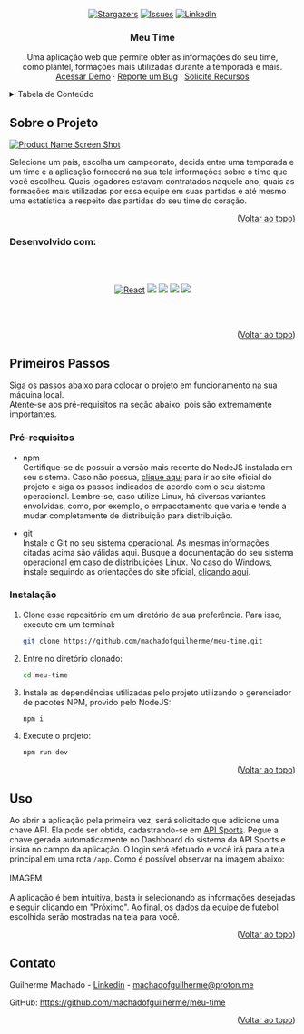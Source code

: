 <!-- Improved compatibility of back to top link: See: https://github.com/othneildrew/Best-README-Template/pull/73 -->
<a name="readme-top"></a>

<span align="center">
  
[![Stargazers][stars-shield]][stars-url]
[![Issues][issues-shield]][issues-url]
[![LinkedIn][linkedin-shield]][linkedin-url]

</span>


<!-- PROJECT LOGO -->
<h3 align="center">Meu Time</h3>

  <p align="center">
    Uma aplicação web que permite obter as informações do seu time,
  <br />
    como plantel, formações mais utilizadas durante a temporada e mais.
    <br />
    <a href="#">Acessar Demo</a>
    ·
    <a href="https://github.com/machadofguilherme/meu-time/issues">Reporte um Bug</a>
    ·
    <a href="https://github.com/machadofguilherme/meu-time/issues">Solicite Recursos</a>
  </p>
</div>



<!-- TABELA DE CONTEÚDO -->
<details>
  <summary>Tabela de Conteúdo</summary>
  <ol>
    <li>
      <a href="#sobre-o-projeto">Sobre o Projeto</a>
      <ul>
        <li><a href="#desenvolvido-com">Desenvolvido com</a></li>
      </ul>
    </li>
    <li>
      <a href="#primeiros-passos">Primeiros Passos</a>
      <ul>
        <li><a href="#pre-requisitos">Pré-requisitos</a></li>
        <li><a href="#instalacao">Instalação</a></li>
      </ul>
    </li>
    <li><a href="#uso">Uso</a></li>
    <li><a href="#contato">Contato</a></li>
  </ol>
</details>



<!-- ABOUT THE PROJECT -->
## Sobre o Projeto

[![Product Name Screen Shot][product-screenshot]](https://example.com)

Selecione um país, escolha um campeonato, decida entre uma temporada e um time e a aplicação fornecerá na sua tela
informações sobre o time que você escolheu. Quais jogadores estavam contratados naquele ano, quais as formações mais
utilizadas por essa equipe em suas partidas e até mesmo uma estatística a respeito das partidas do seu time do coração.
<p align="right">(<a href="#readme-top">Voltar ao topo</a>)</p>



### Desenvolvido com:

<span align="center">

<br /><br />

[![React][React.js]][React-url]
![](https://img.shields.io/badge/TypeScript-007ACC?style=for-the-badge&logo=typescript&logoColor=white)
![](https://img.shields.io/badge/JavaScript-F7DF1E?style=for-the-badge&logo=javascript&logoColor=black)
![](https://img.shields.io/badge/styled--components-DB7093?style=for-the-badge&logo=styled-components&logoColor=white)
![](https://img.shields.io/badge/testing%20library-323330?style=for-the-badge&logo=testing-library&logoColor=red)

<br /><br />

</span>

<p align="right">(<a href="#readme-top">Voltar ao topo</a>)</p>



<!-- GETTING STARTED -->
## Primeiros Passos

Siga os passos abaixo para colocar o projeto em funcionamento na sua máquina local.<br />
Atente-se aos pré-requisitos na seção abaixo, pois são extremamente importantes.

### Pré-requisitos


* npm<br />
Certifique-se de possuir a versão mais recente do NodeJS instalada em seu sistema.
Caso não possua, <a href="https://nodejs.org/en" target="_blank">clique aqui</a> para ir ao site oficial do projeto e
siga os passos indicados de acordo com o seu sistema operacional.
Lembre-se, caso utilize Linux, há diversas variantes envolvidas, como, por exemplo, o empacotamento
que varia e tende a mudar completamente de distribuição para distribuição.

* git<br />
Instale o Git no seu sistema operacional. As mesmas informações citadas acima são válidas aqui. Busque a
documentação do seu sistema operacional em caso de distribuições Linux. No caso do Windows, instale seguindo
as orientações do site oficial, <a href="https://git-scm.com" target="_blank">clicando aqui</a>.

### Instalação

1. Clone esse repositório em um diretório de sua preferência. Para isso, execute em um terminal:<br />
   ```sh
   git clone https://github.com/machadofguilherme/meu-time.git
   ```
2. Entre no diretório clonado:<br />
    ```sh
    cd meu-time
    ```
3. Instale as dependências utilizadas pelo projeto utilizando o gerenciador de pacotes NPM, provido pelo NodeJS:<br />
    ```sh
    npm i
    ```
4. Execute o projeto:<br />
    ```sh
    npm run dev
    ```

<p align="right">(<a href="#readme-top">Voltar ao topo</a>)</p>



<!-- USAGE EXAMPLES -->
## Uso

Ao abrir a aplicação pela primeira vez, será solicitado que adicione uma chave API.
Ela pode ser obtida, cadastrando-se em <a href="https://api-football.com/" target="_blank">API Sports</a>.
Pegue a chave gerada automaticamente no Dashboard do sistema da API Sports e insira no campo
da aplicação. O login será efetuado e você irá para a tela principal em uma rota `/app`.
Como é possível observar na imagem abaixo:<br /><br />
IMAGEM<br /><br />
A aplicação é bem intuitiva, basta ir selecionando as informações desejadas e seguir clicando em "Próximo".
Ao final, os dados da equipe de futebol escolhida serão mostradas na tela para você.

<p align="right">(<a href="#readme-top">Voltar ao topo</a>)</p>


<!-- CONTACT -->
## Contato

Guilherme Machado - <a href="https://www.linkedin.com/in/machadocode/" target="_blank">Linkedin</a> - machadofguilherme@proton.me

GitHub: <a href="https://github.com/machadofguilherme/meu-time" target="_blank">https://github.com/machadofguilherme/meu-time</a>

<p align="right">(<a href="#readme-top">Voltar ao topo</a>)</p>



<!-- MARKDOWN LINKS & IMAGES -->
<!-- https://www.markdownguide.org/basic-syntax/#reference-style-links -->
[contributors-shield]: https://img.shields.io/github/contributors/github_username/repo_name.svg?style=for-the-badge
[contributors-url]: https://github.com/github_username/repo_name/graphs/contributors
[forks-shield]: https://img.shields.io/github/forks/github_username/repo_name.svg?style=for-the-badge
[forks-url]: https://github.com/github_username/repo_name/network/members
[stars-shield]: https://img.shields.io/github/stars/machadofguilherme/meu-time.svg?style=for-the-badge
[stars-url]: https://github.com/machadofguilherme/meu-time/stargazers
[issues-shield]: https://img.shields.io/github/issues/machadofguilherme/meu-time.svg?style=for-the-badge
[issues-url]: https://github.com/machadofguilherme/meu-time/issues
[license-shield]: https://img.shields.io/github/license/github_username/repo_name.svg?style=for-the-badge
[license-url]: https://github.com/github_username/repo_name/blob/master/LICENSE.txt
[linkedin-shield]: https://img.shields.io/badge/-LinkedIn-black.svg?style=for-the-badge&logo=linkedin&colorB=555
[linkedin-url]: https://linkedin.com/in/machadocode
[product-screenshot]: images/screenshot.png
[Next.js]: https://img.shields.io/badge/next.js-000000?style=for-the-badge&logo=nextdotjs&logoColor=white
[Next-url]: https://nextjs.org/
[React.js]: https://img.shields.io/badge/React-20232A?style=for-the-badge&logo=react&logoColor=61DAFB
[React-url]: https://reactjs.org/
[Vue.js]: https://img.shields.io/badge/Vue.js-35495E?style=for-the-badge&logo=vuedotjs&logoColor=4FC08D
[Vue-url]: https://vuejs.org/
[Angular.io]: https://img.shields.io/badge/Angular-DD0031?style=for-the-badge&logo=angular&logoColor=white
[Angular-url]: https://angular.io/
[Svelte.dev]: https://img.shields.io/badge/Svelte-4A4A55?style=for-the-badge&logo=svelte&logoColor=FF3E00
[Svelte-url]: https://svelte.dev/
[Laravel.com]: https://img.shields.io/badge/Laravel-FF2D20?style=for-the-badge&logo=laravel&logoColor=white
[Laravel-url]: https://laravel.com
[Bootstrap.com]: https://img.shields.io/badge/Bootstrap-563D7C?style=for-the-badge&logo=bootstrap&logoColor=white
[Bootstrap-url]: https://getbootstrap.com
[JQuery.com]: https://img.shields.io/badge/jQuery-0769AD?style=for-the-badge&logo=jquery&logoColor=white
[JQuery-url]: https://jquery.com 

